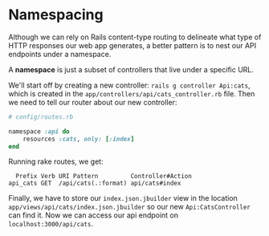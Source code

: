 # Namespacing

Although we can rely on Rails content-type routing to delineate what type of
HTTP responses our web app generates, a better pattern is to nest our API
endpoints under a namespace.

A **namespace** is just a subset of controllers that live under a specific URL.

We'll start off by creating a new controller: `rails g controller Api:cats`,
which is created in the `app/controllers/api/cats_controller.rb` file. Then we
need to tell our router about our new controller:

```rb
# config/routes.rb

namespace :api do
	resources :cats, only: [:index]
end
```

Running rake routes, we get:

```
  Prefix Verb URI Pattern         Controller#Action
api_cats GET  /api/cats(.:format) api/cats#index
```

Finally, we have to store our `index.json.jbuilder` view in the location 
`app/views/api/cats/index.json.jbuilder` so our new `Api:CatsController` can
find it. Now we can access our api endpoint on `localhost:3000/api/cats`.
